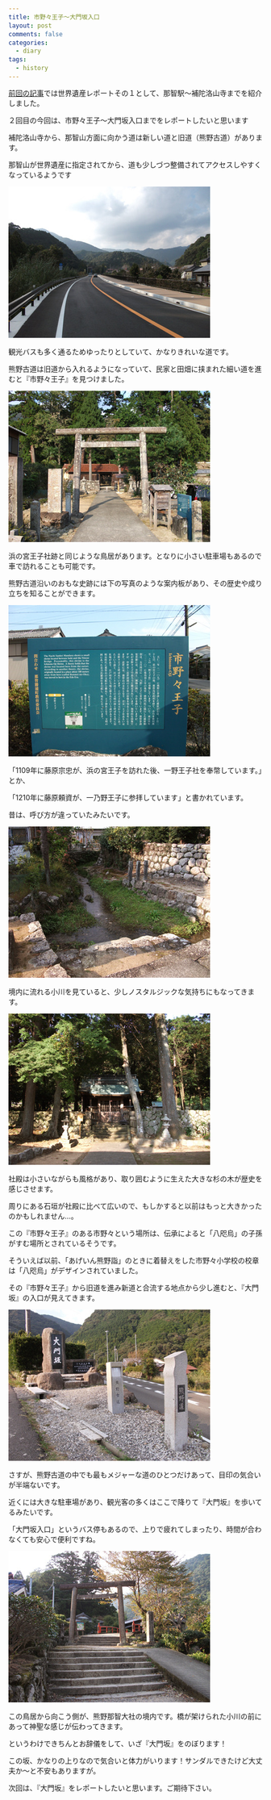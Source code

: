 ```yaml
---
title: 市野々王子～大門坂入口
layout: post
comments: false
categories:
  - diary
tags:
  - history
---
```

[前回の記事][1]では世界遺産レポートその１として、那智駅～補陀洛山寺までを紹介しました。

２回目の今回は、市野々王子～大門坂入口までをレポートしたいと思います

補陀洛山寺から、那智山方面に向かう道は新しい道と旧道（熊野古道）があります。

那智山が世界遺産に指定されてから、道も少しづつ整備されてアクセスしやすくなっているようです

![那智山新道][2]

観光バスも多く通るためゆったりとしていて、かなりきれいな道です。

熊野古道は旧道から入れるようになっていて、民家と田畑に挟まれた細い道を進むと『市野々王子』を見つけました。

![市野々王子外観][3]

浜の宮王子社跡と同じような鳥居があります。となりに小さい駐車場もあるので車で訪れることも可能です。

熊野古道沿いのおもな史跡には下の写真のような案内板があり、その歴史や成り立ちを知ることができます。

![市野々王子案内板][4]

「1109年に藤原宗忠が、浜の宮王子を訪れた後、一野王子社を奉幣しています。」とか、

「1210年に藤原頼資が、一乃野王子に参拝しています」と書かれています。

昔は、呼び方が違っていたみたいです。

![市野々王子の境内に流れる小川][5]

境内に流れる小川を見ていると、少しノスタルジックな気持ちにもなってきます。

![市野々王子社殿][6]

社殿は小さいながらも風格があり、取り囲むように生えた大きな杉の木が歴史を感じさせます。

周りにある石垣が社殿に比べて広いので、もしかすると以前はもっと大きかったのかもしれません…。

この『市野々王子』のある市野々という場所は、伝承によると「八咫烏」の子孫がすむ場所とされているそうです。

そういえば以前、「あげいん熊野詣」のときに着替えをした市野々小学校の校章は「八咫烏」がデザインされていました。

その『市野々王子』から旧道を進み新道と合流する地点から少し進むと、『大門坂』の入口が見えてきます。

![大門坂入口][7]

さすが、熊野古道の中でも最もメジャーな道のひとつだけあって、目印の気合いが半端ないです。

近くには大きな駐車場があり、観光客の多くはここで降りて『大門坂』を歩いてるみたいです。

「大門坂入口」というバス停もあるので、上りで疲れてしまったり、時間が合わなくても安心で便利ですね。

![大門坂鳥居][8]

この鳥居から向こう側が、熊野那智大社の境内です。橋が架けられた小川の前にあって神聖な感じが伝わってきます。

というわけできちんとお辞儀をして、いざ『大門坂』をのぼります！

この坂、かなりの上りなので気合いと体力がいります！サンダルできたけど大丈夫か～と不安もありますが。

次回は、『大門坂』をレポートしたいと思います。ご期待下さい。


 [1]: /diary/nachi-sta-to-fudarakusan-temple.html "那智駅～補陀洛山寺"
 [2]: /img/uploads/2009/12/ichinono-oji-to-daimonsaka-gate-1.jpg
 [3]: /img/uploads/2009/12/ichinono-oji-to-daimonsaka-gate-2.jpg
 [4]: /img/uploads/2009/12/ichinono-oji-to-daimonsaka-gate-3.jpg
 [5]: /img/uploads/2009/12/ichinono-oji-to-daimonsaka-gate-4.jpg
 [6]: /img/uploads/2009/12/ichinono-oji-to-daimonsaka-gate-5.jpg
 [7]: /img/uploads/2009/12/ichinono-oji-to-daimonsaka-gate-6.jpg
 [8]: /img/uploads/2009/12/ichinono-oji-to-daimonsaka-gate-7.jpg

